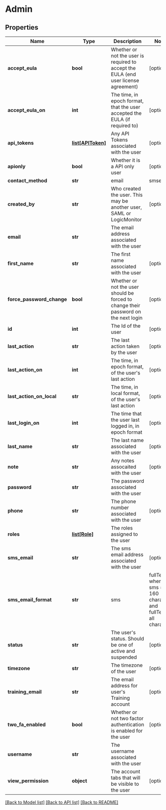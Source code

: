 # Admin

## Properties
Name | Type | Description | Notes
------------ | ------------- | ------------- | -------------
**accept_eula** | **bool** | Whether or not the user is required to accept the EULA (end user license agreement) | [optional] 
**accept_eula_on** | **int** | The time, in epoch format, that the user accepted the EULA (if required to) | [optional] 
**api_tokens** | [**list[APIToken]**](APIToken.md) | Any API Tokens associated with the user | [optional] 
**apionly** | **bool** | Whether it is a API only user | [optional] 
**contact_method** | **str** | email | smsemail | [optional] 
**created_by** | **str** | Who created the user. This may be another user, SAML or LogicMonitor | [optional] 
**email** | **str** | The email address associated with the user | 
**first_name** | **str** | The first name associated with the user | [optional] 
**force_password_change** | **bool** | Whether or not the user should be forced to change their password on the next login | [optional] 
**id** | **int** | The Id of the user | [optional] 
**last_action** | **str** | The last action taken by the user | [optional] 
**last_action_on** | **int** | The time, in epoch format, of the user&#39;s last action | [optional] 
**last_action_on_local** | **str** | The time, in local format, of the user&#39;s last action | [optional] 
**last_login_on** | **int** | The time that the user last logged in, in epoch format | [optional] 
**last_name** | **str** | The last name associated with the user | [optional] 
**note** | **str** | Any notes assocaited with the user | [optional] 
**password** | **str** | The password associated with the user | 
**phone** | **str** | The phone number associated with the user | [optional] 
**roles** | [**list[Role]**](Role.md) | The roles assigned to the user | 
**sms_email** | **str** | The sms email address associated with the user | [optional] 
**sms_email_format** | **str** | sms | fullText, where sms &#x3D; 160 characters and fullText&#x3D; all characters | [optional] 
**status** | **str** | The user&#39;s status. Should be one of active and suspended | [optional] 
**timezone** | **str** | The timezone of the user | [optional] 
**training_email** | **str** | The email address for user&#39;s Training account | [optional] 
**two_fa_enabled** | **bool** | Whether or not two factor authentication is enabled for the user | [optional] 
**username** | **str** | The username associated with the user | 
**view_permission** | **object** | The account tabs that will be visible to the user | [optional] 

[[Back to Model list]](../README.md#documentation-for-models) [[Back to API list]](../README.md#documentation-for-api-endpoints) [[Back to README]](../README.md)


